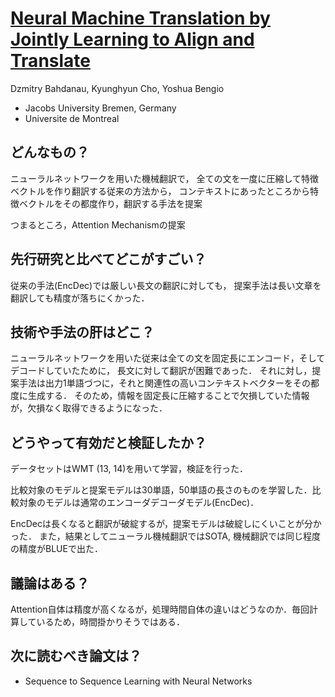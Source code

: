 # [Neural Machine Translation by Jointly Learning to Align and Translate](https://arxiv.org/abs/1409.0473)
Dzmitry Bahdanau, Kyunghyun Cho, Yoshua Bengio

* Jacobs University Bremen, Germany
* Universite de Montreal 

## どんなもの？
ニューラルネットワークを用いた機械翻訳で，
全ての文を一度に圧縮して特徴ベクトルを作り翻訳する従来の方法から，
コンテキストにあったところから特徴ベクトルをその都度作り，翻訳する手法を提案

つまるところ，Attention Mechanismの提案

## 先行研究と比べてどこがすごい？
従来の手法(EncDec)では厳しい長文の翻訳に対しても，
提案手法は長い文章を翻訳しても精度が落ちにくかった．

## 技術や手法の肝はどこ？
ニューラルネットワークを用いた従来は全ての文を固定長にエンコード，そしてデコードしていたために，
長文に対して翻訳が困難であった．
それに対し，提案手法は出力1単語づつに，それと関連性の高いコンテキストベクターをその都度に生成する．
そのため，情報を固定長に圧縮することで欠損していた情報が，欠損なく取得できるようになった．

## どうやって有効だと検証したか？
データセットはWMT (13, 14)を用いて学習，検証を行った．

比較対象のモデルと提案モデルは30単語，50単語の長さのものを学習した．比較対象のモデルは通常のエンコーダデコーダモデル(EncDec)．

EncDecは長くなると翻訳が破綻するが，提案モデルは破綻しにくいことが分かった．
また，結果としてニューラル機械翻訳ではSOTA, 機械翻訳では同じ程度の精度がBLUEで出た．

## 議論はある？
Attention自体は精度が高くなるが，処理時間自体の違いはどうなのか．毎回計算しているため，時間掛かりそうではある．

## 次に読むべき論文は？
* Sequence to Sequence Learning with Neural Networks

